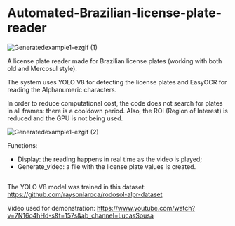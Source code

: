 # Automated-Brazilian-license-plate-reader

![Generatedexample1-ezgif (1)](https://github.com/user-attachments/assets/f2bdd510-456f-429e-ad4c-d4a4def4a42d)

A license plate reader made for Brazilian license plates (working with both old and Mercosul style).

The system uses YOLO V8 for detecting the license plates and EasyOCR for reading the Alphanumeric characters.

In order to reduce computational cost, the code does not search for plates in all frames: there is a cooldown period. Also, the ROI (Region of Interest) is reduced and the GPU is not being used.

![Generatedexample1-ezgif (2)](https://github.com/user-attachments/assets/10244426-c1a1-4287-b3c9-7b47d9c181ad)

Functions:
 
- Display: the reading happens in real time as the video is played;
- Generate_video: a file with the license plate values is created.

</div>
  
  ##
 
<div> 

The YOLO V8 model was trained in this dataset: https://github.com/raysonlaroca/rodosol-alpr-dataset

Video used for demonstration: https://www.youtube.com/watch?v=7N16o4hHd-s&t=157s&ab_channel=LucasSousa

